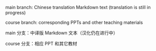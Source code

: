 main branch: Chinese translation Markdown text (translation is still in progress)

course branch: corresponding PPTs and other teaching materials

main 分支：中译版 Markdown 文本（汉化仍在进行中）

course 分支：相应 PPT 和其它教材
